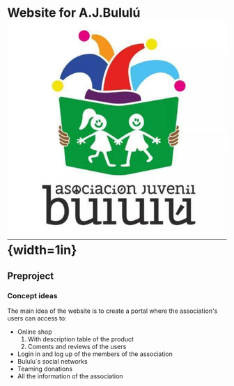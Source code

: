 # Website for A.J.Bululú ![very good|20x20](img/logo.jfif){width=1in}
## Preproject
### Concept ideas
The main idea of ​​the website is to create a portal where the association's users can access to:
* Online shop
    1. With description table of the product
    2. Coments and reviews of the users
* Login in and log up of the members of the association
* Bululu´s social networks
* Teaming donations
* All the information of the association
